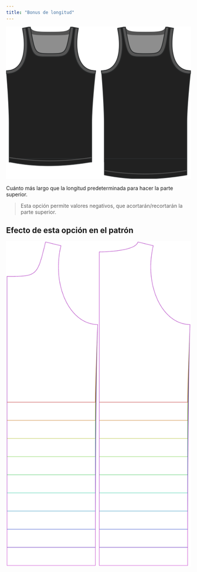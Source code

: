 ```yaml
---
title: "Bonus de longitud"
---
```


![La opción de bonus de longitud en Aaron](./lengthbonus.svg)

Cuánto más largo que la longitud predeterminada para hacer la parte superior.

> Esta opción permite valores negativos, que acortarán/recortarán la parte superior.

## Efecto de esta opción en el patrón

![Esta imagen muestra el efecto de esta opción superponiendo varias variantes que tienen un valor diferente para esta opción](aaron_lengthbonus_sample.svg "Efecto de esta opción en el patrón")
